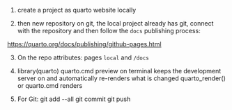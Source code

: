 1.  create a project as quarto website locally

2.  then new repository on git, the local project already has git, connect with the repository and then follow the `docs` publishing process:

https://quarto.org/docs/publishing/github-pages.html

3.  On the repo attributes: pages `local` and `/docs`

4.  library(quarto) quarto.cmd preview on terminal keeps the development server on and automatically re-renders what is changed quarto_render() or quarto.cmd renders

5.  For Git: git add --all git commit git push
